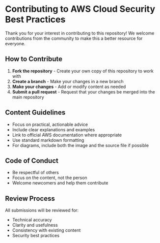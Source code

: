 
# Contributing to AWS Cloud Security Best Practices

Thank you for your interest in contributing to this repository! We welcome contributions from the community to make this a better resource for everyone.

## How to Contribute

1. **Fork the repository** - Create your own copy of this repository to work with
2. **Create a branch** - Make your changes in a new branch
3. **Make your changes** - Add or modify content as needed
4. **Submit a pull request** - Request that your changes be merged into the main repository

## Content Guidelines

- Focus on practical, actionable advice
- Include clear explanations and examples
- Link to official AWS documentation where appropriate
- Use standard markdown formatting
- For diagrams, include both the image and the source file if possible

## Code of Conduct

- Be respectful of others
- Focus on the content, not the person
- Welcome newcomers and help them contribute

## Review Process

All submissions will be reviewed for:
- Technical accuracy
- Clarity and usefulness
- Consistency with existing content
- Security best practices

